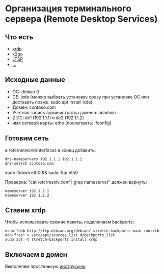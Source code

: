 # Организация терминального сервера (Remote Desktop Services)

## Что есть
- [xrdp]()
- [x2go]()
- [LTSP]()
- [...]()

## Исходные данные
- ОС: debian 9
- DE: lxde (можно выбрать установку сразу при установке ОС или доставить позже: sudo apt install lxde)
- Домен: contoso.com
- Учетная запись администратор домена: adadmin
- 2 DC: dc1 (192.1.1.1) и dc2 (192.1.1.2)
- имя сетевой карты: etho (посмотреть: ifconfig)

## Готовим сеть
в /etc/network/interfaces в конец добавить:
```
dns-nameservers 192.1.1.1 192.1.1.2
dns-search contoso.com
```

sudo ifdown eth0 && sudo ifup eth0

Проверка: "cat /etc/resolv.conf | grep nameserver" должен вернуть:
```
nameserver 192.1.1.1
nameserver 192.1.1.2
```

## Ставим xrdp
Чтобы использовать свежие пакеты, подключаем backports:
```
echo "deb http://ftp.debian.org/debian/ stretch-backports main contrib non-free" > /etc/apt/sources.list.d/backports.list
sudo apt -t stretch-backports install xrdp
```

## Включаем в домен

Выполняем простенькую [инструкцию](join-to-domain.md)


